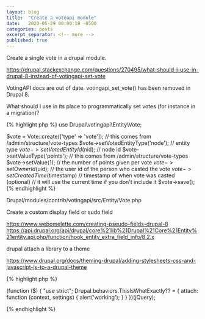 ```yaml
---
layout: blog
title:  "Create a voteapi module"
date:   2020-05-29 00:00:18 -0500
categories: posts
excerpt_separator: <!-- more -->
published: true
---
```


Create a single vote in a drupal module.

<!-- more -->


https://drupal.stackexchange.com/questions/270495/what-should-i-use-in-drupal-8-instead-of-votingapi-set-vote

VotingAPI docs are out of date. votingapi_set_vote() has been removed in Drupal 8.

What should I use in its place to programmatically set votes (for instance in a migration)?

{% highlight php %}
use Drupal\votingapi\Entity\Vote;

$vote = Vote::create(['type' => 'vote']); // this comes from /admin/structure/vote-types
$vote->setVotedEntityType('node'); // entity type
$vote->setVotedEntityId($nid); // node id
$vote->setValueType('points'); // this comes from /admin/structure/vote-types
$vote->setValue(1); // the number of points given per vote
$vote->setOwnerId($uid); // the user id of the person who casted the vote
$vote->setCreatedTime($timestamp) // timestamp of when vote was casted (optional)
// it will use the current time if you don't include it
$vote->save();
{% endhighlight %}


Drupal/modules/contrib/votingapi/src/Entity/Vote.php



Create a custom display field or sudo field

https://www.webomelette.com/creating-pseudo-fields-drupal-8
https://api.drupal.org/api/drupal/core%21lib%21Drupal%21Core%21Entity%21entity.api.php/function/hook_entity_extra_field_info/8.2.x


drupal attach a library to a theme

https://www.drupal.org/docs/theming-drupal/adding-stylesheets-css-and-javascript-js-to-a-drupal-theme

{% highlight php %}


(function ($) {
    "use strict";
    Drupal.behaviors.ThisIsWhatExactly?? = {
        attach: function (context, settings) {
            alert('working');
        }
    }
})(jQuery);


{% endhighlight %}


